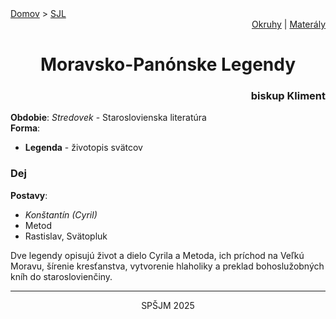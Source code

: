 <div align="center">
    <div align="left">
        <a href="/README.md">Domov</a>
        >
        <a href="../SLOVENCINA.md">SJL</a>
    </div>
    <div align="right">
        <a href="../ustne-okruhy.org.md">Okruhy</a>
        |
        <a href="https://drive.google.com/drive/u/1/folders/1hWhZNvgWC-8cb7jK5zRorX9WfCzyq_WF">Materály</a>
    </div>
<h1>Moravsko-Panónske Legendy</h1>
    <div align="right">
        <h3>biskup Kliment</h3>
    </div>
</div>

__Obdobie__: _Stredovek_ - Staroslovienska literatúra  
__Forma__:  
- **Legenda** - životopis svätcov

### Dej
__Postavy__:  
- *Konštantín (Cyril)*  
- Metod  
- Rastislav, Svätopluk

Dve legendy opisujú život a dielo Cyrila a Metoda, ich príchod na Veľkú Moravu, šírenie kresťanstva, vytvorenie hlaholiky a preklad bohoslužobných kníh do staroslovienčiny.

---
<div align="center">
    <p>SPŠJM 2025</p>
</div>